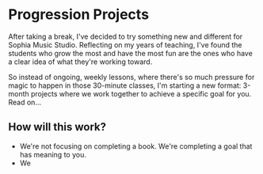 # Progression Projects
After taking a break, I've decided to try something new and different for Sophia Music Studio. Reflecting on my years of teaching, I've found the students who grow the most and have the most fun are the ones who have a clear idea of what they're working toward.

So instead of ongoing, weekly lessons, where there's so much pressure for magic to happen in those 30-minute classes, I'm starting a new format: 3-month projects where we work together to achieve a specific goal for you. Read on…

## How will this work?

 - We're not focusing on completing a book. We're completing a goal that has meaning to you.
 - We


<!--stackedit_data:
eyJoaXN0b3J5IjpbODc5MTc1MjE2LC04ODMzMzQwMTYsLTIwOD
g3NDY2MTJdfQ==
-->